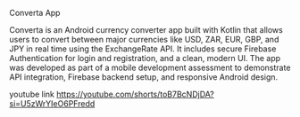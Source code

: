  Converta App

Converta is an Android currency converter app built with Kotlin that allows users to convert between major currencies like USD, ZAR, EUR, GBP, and JPY in real time using the ExchangeRate API. It includes secure Firebase Authentication for login and registration, and a clean, modern UI. The app was developed as part of a mobile development assessment to demonstrate API integration, Firebase backend setup, and responsive Android design.

youtube link 
https://youtube.com/shorts/toB7BcNDjDA?si=U5zWrYIeO6PFredd 


